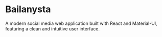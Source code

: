 # Bailanysta
A modern social media web application built with React and Material-UI, featuring a clean and intuitive user interface.

